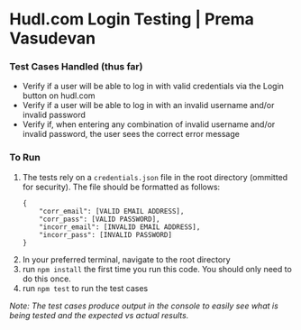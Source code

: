 # Hudl.com Login Testing | Prema Vasudevan

### Test Cases Handled (thus far)
* Verify if a user will be able to log in with valid credentials via the Login button on hudl.com
* Verify if a user will be able to log in with an invalid username and/or invalid password
* Verify if, when entering any combination of invalid username and/or invalid password, the user sees the correct error message

### To Run
1) The tests rely on a `credentials.json` file in the root directory (ommitted for security). The file should be formatted as follows:
    ```
    {
        "corr_email": [VALID EMAIL ADDRESS],
        "corr_pass": [VALID PASSWORD],
        "incorr_email": [INVALID EMAIL ADDRESS],
        "incorr_pass": [INVALID PASSWORD]
    }
    
2) In your preferred terminal, navigate to the root directory
3) run `npm install` the first time you run this code. You should only need to do this once. 
4) run `npm test` to run the test cases

*Note: The test cases produce output in the console to easily see what is being tested and the expected vs actual results.*